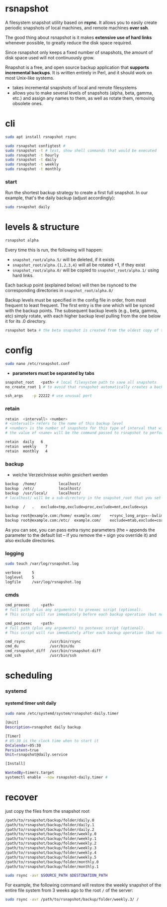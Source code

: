 # rsnapshot

A filesystem snapshot utility based on **rsync**. It allows you to easily create periodic snapshots of local machines, and remote machines **over ssh**.

The good thing about rsnapshot is it makes **extensive use of hard links** whenever possible, to greatly reduce the disk space required.

Since rsnapshot only keeps a fixed number of snapshots, the amount of disk space used will not continuously grow.

Rnapshot is a free, and open source backup application that **supports incremental backups**. It is written entirely in Perl, and it should work on most Unix-like systems.

- takes incremental snapshots of local and remote filesystems
- allows you to make several levels of snapshots (alpha, beta, gamma, etc.) and assign any names to them, as well as rotate them, removing obsolete ones.

# cli

```sh
sudo apt install rsnapshot rsync
```

```sh
sudo rsnapshot configtest #
sudo rsnapshot -t # test, show shell commands that would be executed
sudo rsnapshot -t hourly
sudo rsnapshot -t daily
sudo rsnapshot -t weekly
sudo rsnapshot -t monthly
```

### start

Run the shortest backup strategy to create a first full snapshot. In our example, that's the daily backup (adjust accordingly):

```sh
sudo rsnapshot daily
```

# levels & structure

```sh
rsnapshot alpha
```

Every time this is run, the following will happen:

- `snapshot_root/alpha.5/` will be deleted, if it exists
- `snapshot_root/alpha.{1,2,3,4}` will all be rotated +1, if they exist
- `snapshot_root/alpha.0/` will be copied to `snapshot_root/alpha.1/` using hard links.

Each backup point (explained below) will then be rsynced to the corresponding directories in `snapshot_root/alpha.0/`

Backup levels must be specified in the config file in order, from most frequent to least frequent. The first entry is the one which will be synced with the backup points. The subsequent backup levels (e.g., beta, gamma, etc) simply rotate, with each higher backup level pulling from the one below it for its .0 directory.

```sh
rsnapshot beta # the beta snapshot is created from the oldest copy of the alpha level (alpha.5) 
```

# config

```sh
sudo nano /etc/rsnapshot.conf
```

- **parameters must be separated by tabs**

```sh
snapshot_root	<path> # local filesystem path to save all snapshots
no_create_root 1 # to avoid that rsnapshot automatically creates a backup folder

ssh_args	-p 22222 # use unusual port
```

### retain

```sh
retain	<intervall>	<number>
# <intervall> refers to the name of this backup level
# <number> is the number of snapshots for this type of interval that will be retained; 
# the value of <name> will be the command passed to rsnapshot to perform this type of backup.

retain  daily   6
retain  weekly    7
retain  monthly   4
```

### backup

* welche Verzeichnisse wohin gesichert werden

```sh
backup  /home/          localhost/
backup  /etc/           localhost/
backup  /usr/local/     localhost/
# localhost/ will be a sub-directory in the snapshot_root that you set up earlier

backup  /   .   exclude=tmp,exclude=proc,exclude=mnt,exclude=sys
```

```sh
backup root@example.com:/home/ example.com/    +rsync_long_args=--bwlimit=16,exclude=core
backup root@example.com:/etc/  example.com/    exclude=mtab,exclude=core
```

As you can see, you can pass extra rsync parameters (the `+` appends the parameter to the default list – if you remove the `+` sign you override it) and also exclude directories.

### logging

```sh
sudo touch /var/log/rsnapshot.log
```

```sh
verbose     5
loglevel    5
logfile     /var/log/rsnapshot.log
```

### cmds

```sh
cmd_preexec		<path> 
# full path (plus any arguments) to preexec script (optional). 
# This script will run immediately before each backup operation (but not any rotations)

cmd_postexec 	<path> 
# full path (plus any arguments) to postexec script (optional).
# This script will run immediately after each backup operation (but not any rotations)

cmd_rsync           /usr/bin/rsync
cmd_du              /usr/bin/du
cmd_rsnapshot_diff  /usr/bin/rsnapshot-diff
cmd_ssh				/usr/bin/ssh
```

# scheduling

### systemd

#### systemd timer unit daily

```sh
sudo nano /etc/systemd/system/rsnapshot-daily.timer
```

```sh
[Unit]
Description=rsnapshot daily backup

[Timer]
# 05:30 is the clock time when to start it
OnCalendar=05:30
Persistent=true
Unit=rsnapshot@daily.service

[Install]

WantedBy=timers.target
systemctl enable --now rsnapshot-daily.timer #
```

# recover

just copy the files from the snapshot root

```sh
/path/to/rsnapshot/backup/folder/daily.0
/path/to/rsnapshot/backup/folder/daily.1
/path/to/rsnapshot/backup/folder/daily.2
/path/to/rsnapshot/backup/folder/weekly.0
/path/to/rsnapshot/backup/folder/weekly.1
/path/to/rsnapshot/backup/folder/weekly.2
/path/to/rsnapshot/backup/folder/weekly.3
/path/to/rsnapshot/backup/folder/weekly.4
/path/to/rsnapshot/backup/folder/weekly.5
/path/to/rsnapshot/backup/folder/monthly.0
/path/to/rsnapshot/backup/folder/monthly.1
```

```sh
sudo rsync -avr $SOURCE_PATH $DESTINATION_PATH
```

For example, the following command will restore the weekly snapshot of the entire file system from 3 weeks ago to the root `/` of the server:

```sh
sudo rsync -avr /path/to/rsnapshot/backup/folder/weekly.3/ /
```